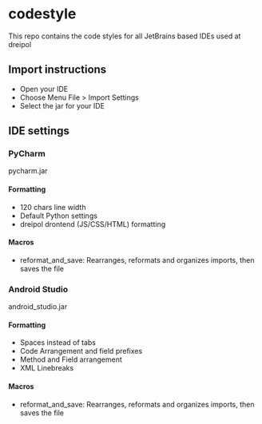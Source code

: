 # codestyle
This repo contains the code styles for all JetBrains based IDEs used at dreipol

## Import instructions
- Open your IDE
- Choose Menu File > Import Settings
- Select the jar for your IDE


## IDE settings
### PyCharm
pycharm.jar

#### Formatting
- 120 chars line width
- Default Python settings
- dreipol drontend (JS/CSS/HTML) formatting

#### Macros
- reformat_and_save: Rearranges, reformats and organizes imports, then saves the file

### Android Studio
android_studio.jar

#### Formatting
- Spaces instead of tabs
- Code Arrangement and field prefixes
- Method and Field arrangement
- XML Linebreaks

#### Macros
- reformat_and_save: Rearranges, reformats and organizes imports, then saves the file

